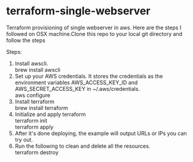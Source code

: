 # terraform-single-webserver
Terraform provisioning of single webserver in aws. Here are the steps I followed on OSX machine.Clone this repo to your local git directory and follow the steps

Steps:

1. Install awscli.<br>
   brew install awscli  <br>
2. Set up your AWS credentials. It stores the credentials as the environment variables AWS_ACCESS_KEY_ID and AWS_SECRET_ACCESS_KEY in  ~/.aws/credentials. <br>
   aws configure
3. Install terraform   <br>
   brew install terraform  <br>
4. Initialize and apply terraform <br>
   terraform init   <br>
   terraform apply  <br>
5. After it's done deploying, the example will output URLs or IPs you can try out.<br>
6. Run the following to clean and delete all the resources.<br>
   terraform destroy

